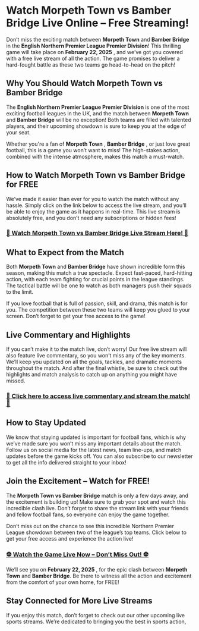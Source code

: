 # Watch Morpeth Town vs Bamber Bridge Live Online – Free Streaming!

Don’t miss the exciting match between **Morpeth Town** and **Bamber Bridge** in the **English Northern Premier League Premier Division**! This thrilling game will take place on **February 22, 2025** , and we’ve got you covered with a free live stream of all the action. The game promises to deliver a hard-fought battle as these two teams go head-to-head on the pitch!

## Why You Should Watch Morpeth Town vs Bamber Bridge

The **English Northern Premier League Premier Division** is one of the most exciting football leagues in the UK, and the match between **Morpeth Town** and **Bamber Bridge** will be no exception! Both teams are filled with talented players, and their upcoming showdown is sure to keep you at the edge of your seat.

Whether you're a fan of **Morpeth Town** , **Bamber Bridge** , or just love great football, this is a game you won’t want to miss! The high-stakes action, combined with the intense atmosphere, makes this match a must-watch.

## How to Watch Morpeth Town vs Bamber Bridge for FREE

We’ve made it easier than ever for you to watch the match without any hassle. Simply click on the link below to access the live stream, and you’ll be able to enjoy the game as it happens in real-time. This live stream is absolutely free, and you don’t need any subscriptions or hidden fees!

### [🎥 Watch Morpeth Town vs Bamber Bridge Live Stream Here! 🎥](https://tinyurl.com/livestreamfreeo?st=Morpeth+Town+vs+Bamber+Bridge&si=gh)

## What to Expect from the Match

Both **Morpeth Town** and **Bamber Bridge** have shown incredible form this season, making this match a true spectacle. Expect fast-paced, hard-hitting action, with each team fighting for crucial points in the league standings. The tactical battle will be one to watch as both managers push their squads to the limit.

If you love football that is full of passion, skill, and drama, this match is for you. The competition between these two teams will keep you glued to your screen. Don’t forget to get your free access to the game!

## Live Commentary and Highlights

If you can’t make it to the match live, don’t worry! Our free live stream will also feature live commentary, so you won’t miss any of the key moments. We’ll keep you updated on all the goals, tackles, and dramatic moments throughout the match. And after the final whistle, be sure to check out the highlights and match analysis to catch up on anything you might have missed.

### [📲 Click here to access live commentary and stream the match! 📲](https://tinyurl.com/livestreamfreeo?st=Morpeth+Town+vs+Bamber+Bridge&si=gh)

## How to Stay Updated

We know that staying updated is important for football fans, which is why we’ve made sure you won’t miss any important details about the match. Follow us on social media for the latest news, team line-ups, and match updates before the game kicks off. You can also subscribe to our newsletter to get all the info delivered straight to your inbox!

## Join the Excitement – Watch for FREE!

The **Morpeth Town vs Bamber Bridge** match is only a few days away, and the excitement is building up! Make sure to grab your spot and watch this incredible clash live. Don’t forget to share the stream link with your friends and fellow football fans, so everyone can enjoy the game together.

Don’t miss out on the chance to see this incredible Northern Premier League showdown between two of the league’s top teams. Click below to get your free access and experience the action live!

### [⚽ Watch the Game Live Now – Don’t Miss Out! ⚽](https://tinyurl.com/livestreamfreeo?st=Morpeth+Town+vs+Bamber+Bridge&si=gh)

We’ll see you on **February 22, 2025** , for the epic clash between **Morpeth Town** and **Bamber Bridge**. Be there to witness all the action and excitement from the comfort of your own home, for FREE!

## Stay Connected for More Live Streams

If you enjoy this match, don’t forget to check out our other upcoming live sports streams. We’re dedicated to bringing you the best in sports action,
